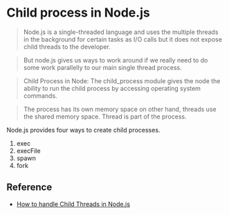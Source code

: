 # Child process in Node.js

> Node.js is a single-threaded language and uses the multiple threads in the background for certain tasks as I/O calls but it does not expose child threads to the developer.

> But node.js gives us ways to work around if we really need to do some work parallelly to our main single thread process.

> Child Process in Node: The child_process module gives the node the ability to run the child process by accessing operating system commands.

> The process has its own memory space on other hand, threads use the shared memory space. Thread is part of the process.

Node.js provides four ways to create child processes.

1. exec
1. execFile
1. spawn
1. fork

## Reference

- [How to handle Child Threads in Node.js](https://www.geeksforgeeks.org/how-to-handle-child-threads-in-node-js/)
